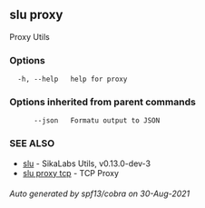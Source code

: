 ## slu proxy

Proxy Utils

### Options

```
  -h, --help   help for proxy
```

### Options inherited from parent commands

```
      --json   Formatu output to JSON
```

### SEE ALSO

* [slu](slu.md)	 - SikaLabs Utils, v0.13.0-dev-3
* [slu proxy tcp](slu_proxy_tcp.md)	 - TCP Proxy

###### Auto generated by spf13/cobra on 30-Aug-2021
